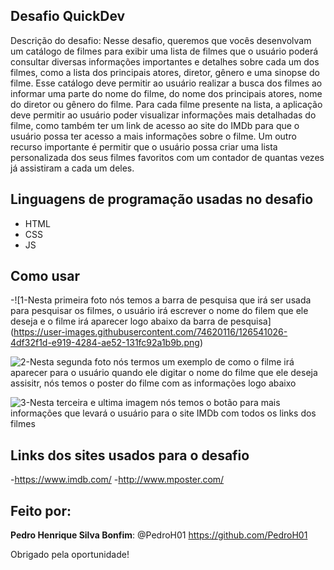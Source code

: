 ## Desafio QuickDev
 
Descrição do desafio: Nesse desafio, queremos que vocês desenvolvam um catálogo de
filmes para exibir uma lista de filmes que o usuário poderá
consultar diversas informações importantes e detalhes sobre cada
um dos filmes, como a lista dos principais atores, diretor, gênero e
uma sinopse do filme.
Esse catálogo deve permitir ao usuário realizar a busca dos filmes
ao informar uma parte do nome do filme, do nome dos principais
atores, nome do diretor ou gênero do filme.
Para cada filme presente na lista, a aplicação deve permitir ao
usuário poder visualizar informações mais detalhadas do filme,
como também ter um link de acesso ao site do IMDb para que o
usuário possa ter acesso a mais informações sobre o filme.
Um outro recurso importante é permitir que o usuário possa criar
uma lista personalizada dos seus filmes favoritos com um contador
de quantas vezes já assistiram a cada um deles.
  
## Linguagens de programação usadas no desafio  
 
* HTML
* CSS
* JS
 
## Como usar
 
 -![1-Nesta primeira foto nós temos a barra de pesquisa que irá ser usada para pesquisar os filmes, o usuário irá escrever o nome do filem que ele deseja e o filme irá aparecer logo abaixo da barra de pesquisa]
(https://user-images.githubusercontent.com/74620116/126541026-4df32f1d-e919-4284-ae52-131fc92a1b9b.png)

![2-Nesta segunda foto nós termos um exemplo de como o filme irá aparecer para o usuário quando ele digitar o nome do filme que ele deseja assisitr, nós temos o poster do filme com as informações logo abaixo ](https://user-images.githubusercontent.com/74620116/126541318-6e154582-f979-4be9-b756-1eb112127bec.png)

![3-Nesta terceira e ultima imagem nós temos o botão para mais informações que levará o usuário para o site IMDb com todos os links dos filmes ](https://user-images.githubusercontent.com/74620116/126542019-bdb771ee-ed09-449c-a7ed-372f90445a72.png)
 
## Links dos sites usados para o desafio
 
 -https://www.imdb.com/
 -http://www.mposter.com/
   
## Feito por:
 
 **Pedro Henrique Silva Bonfim**: @PedroH01 https://github.com/PedroH01
 
Obrigado pela oportunidade!
